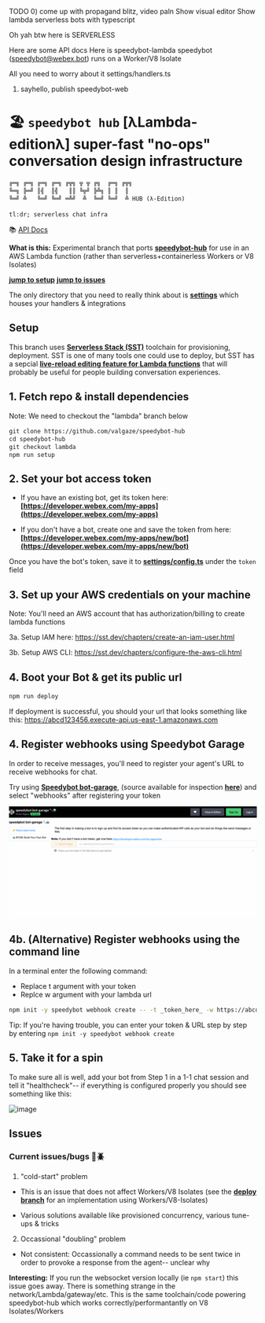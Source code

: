 TODO 0) come up with propagand blitz, video paln
Show visual editor
Show lambda serverless bots with typescript

Oh yah btw here is SERVERLESS

Here are some API docs
Here is speedybot-lambda
speedybot (speedybot@webex.bot) runs on a Worker/V8 Isolate

All you need to worry about it settings/handlers.ts

1. sayhello, publish speedybot-web

# 🏖 `speedybot hub` [λLambda-editionλ] super-fast "no-ops" conversation design infrastructure

```
╔═╗ ╔═╗ ╔═╗ ╔═╗ ╔╦╗ ╦ ╦ ╔╗  ╔═╗ ╔╦╗
╚═╗ ╠═╝ ║╣  ║╣   ║║ ╚╦╝ ╠╩╗ ║ ║  ║
╚═╝ ╩   ╚═╝ ╚═╝ ═╩╝  ╩  ╚═╝ ╚═╝  ╩ HUB (λ-Edition)

tl:dr; serverless chat infra
```

📚 [API Docs](./api-docs/modules.md)

**What is this:** Experimental branch that ports **[speedybot-hub](https://github.com/valgaze/speedybot-hub)** for use in an AWS Lambda function (rather than serverless+containerless Workers or V8 Isolates)

**[jump to setup](#setup)**
**[jump to issues](#issues)**

The only directory that you need to really think about is **[settings](./settings/)** which houses your handlers & integrations

## Setup

This branch uses **[Serverless Stack (SST)](https://serverless-stack.com/)** toolchain for provisioning, deployment. SST is one of many tools one could use to deploy, but SST has a sepcial **[live-reload editing feature for Lambda functions](https://docs.sst.dev/live-lambda-development)** that will probably be useful for people building conversation experiences.

## 1. Fetch repo & install dependencies

Note: We need to checkout the "lambda" branch below

```
git clone https://github.com/valgaze/speedybot-hub
cd speedybot-hub
git checkout lambda
npm run setup
```

## 2. Set your bot access token

- If you have an existing bot, get its token here: **[https://developer.webex.com/my-apps](https://developer.webex.com/my-apps)**

- If you don't have a bot, create one and save the token from here: **[https://developer.webex.com/my-apps/new/bot](https://developer.webex.com/my-apps/new/bot)**

Once you have the bot's token, save it to **[settings/config.ts](./settings/config.ts)** under the `token` field

## 3. Set up your AWS credentials on your machine

Note: You'll need an AWS account that has authorization/billing to create lambda functions

3a. Setup IAM here: https://sst.dev/chapters/create-an-iam-user.html

3b. Setup AWS CLI: https://sst.dev/chapters/configure-the-aws-cli.html

## 4. Boot your Bot & get its public url

```sh
npm run deploy
```

If deployment is successful, you should your url that looks something like this: https://abcd123456.execute-api.us-east-1.amazonaws.com

## 4. Register webhooks using Speedybot Garage

In order to receive messages, you'll need to register your agent's URL to receive webhooks for chat.

Try using **[Speedybot bot-garage](https://codepen.io/valgaze/full/MWVjEZV)**, (source available for inspection **[here](https://github.com/valgaze/speedybot-hub/blob/deploy/settings/speedybot_garage.html)**) and select "webhooks" after registering your token

![image](./docs/assets/garage_demo.gif)

## 4b. (Alternative) Register webhooks using the command line

In a terminal enter the following command:

- Replace t argument with your token
- Replce w argument with your lambda url

```sh
npm init -y speedybot webhook create -- -t _token_here_ -w https://abcd123456.execute-api.us-east-1.amazonaws.com
```

Tip: If you're having trouble, you can enter your token & URL step by step by entering `npm init -y speedybot webhook create`

## 5. Take it for a spin

To make sure all is well, add your bot from Step 1 in a 1-1 chat session and tell it "healthcheck"-- if everything is configured properly you should see something like this:

![image](https://raw.githubusercontent.com/valgaze/speedybot/master/docs/assets/healthcheck.gif)

## Issues

### Current issues/bugs 🐞🪲

1. "cold-start" problem

- This is an issue that does not affect Workers/V8 Isolates (see the **[deploy branch](https://github.com/valgaze/speedybot-hub/blob/deploy/quickstart.md)** for an implementation using Workers/V8-Isolates)

- Various solutions available like provisioned concurrency, various tune-ups & tricks

2. Occassional "doubling" problem

- Not consistent: Occassionally a command needs to be sent twice in order to provoke a response from the agent-- unclear why

**Interesting:** If you run the websocket version locally (ie `npm start`) this issue goes away. There is something strange in the network/Lambda/gateway/etc. This is the same toolchain/code powering speedybot-hub which works correctly/performantantly on V8 Isolates/Workers
